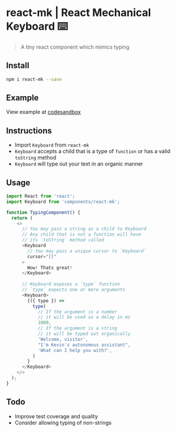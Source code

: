 # react-mk | React Mechanical Keyboard ⌨️

> A tiny react component which mimics typing

## Install

```sh
npm i react-mk --save
```

## Example

View example at [codesandbox](https://codesandbox.io/embed/react-mk-u6851)

## Instructions

- Import `Keyboard` from `react-mk`
- `Keyboard` accepts a child that is a type of `function` or has a valid `toString` method
- `Keyboard` will type out your text in an organic manner

## Usage

```js
import React from 'react';
import Keyboard from 'components/react-mk';

function TypingComponent() {
  return (
    <>
      // You may pass a string as a child to Keyboard 
      // Any child that is not a function will have
      // its `toString` method called
      <Keyboard
        // You may pass a unique cursor to `Keyboard`
        cursor="[]"
      >
        Wow! Thats great!
      </Keyboard>
      
      // Keyboard exposes a `type` function 
      // `type` expects one or more arguments
      <Keyboard>
        {({ type }) =>
          type(
            // If the argument is a number
            // it will be used as a delay in ms
            1000,
            // If the argument is a string
            // it will be typed out organically
            'Welcome, visitor',
            "I'm Kevin's autonomous assistant",
            'What can I help you with?',
          )
        }
      </Keyboard>
    </>
  );
}
```

## Todo

- Improve test coverage and quality
- Consider allowing typing of non-strings
